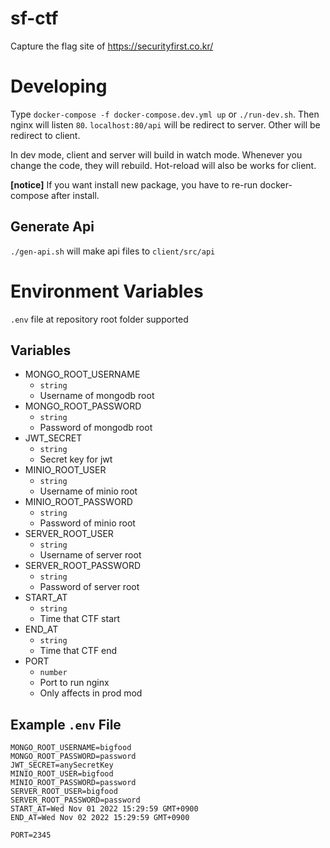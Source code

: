 # sf-ctf

Capture the flag site of https://securityfirst.co.kr/

# Developing

Type `docker-compose -f docker-compose.dev.yml up` or `./run-dev.sh`.
Then nginx will listen `80`.
`localhost:80/api` will be redirect to server. Other will be redirect to client.

In dev mode, client and server will build in watch mode. Whenever you change the code, they will rebuild.
Hot-reload will also be works for client.

**[notice]**
If you want install new package, you have to re-run docker-compose after install.

## Generate Api

`./gen-api.sh` will make api files to `client/src/api`

# Environment Variables

`.env` file at repository root folder supported

## Variables

- MONGO_ROOT_USERNAME
  - `string`
  - Username of mongodb root
- MONGO_ROOT_PASSWORD
  - `string`
  - Password of mongodb root
- JWT_SECRET
  - `string`
  - Secret key for jwt
- MINIO_ROOT_USER
  - `string`
  - Username of minio root
- MINIO_ROOT_PASSWORD
  - `string`
  - Password of minio root
- SERVER_ROOT_USER
  - `string`
  - Username of server root
- SERVER_ROOT_PASSWORD
  - `string`
  - Password of server root
- START_AT
  - `string`
  - Time that CTF start
- END_AT
  - `string`
  - Time that CTF end
- PORT
  - `number`
  - Port to run nginx
  - Only affects in prod mod

## Example `.env` File

```
MONGO_ROOT_USERNAME=bigfood
MONGO_ROOT_PASSWORD=password
JWT_SECRET=anySecretKey
MINIO_ROOT_USER=bigfood
MINIO_ROOT_PASSWORD=password
SERVER_ROOT_USER=bigfood
SERVER_ROOT_PASSWORD=password
START_AT=Wed Nov 01 2022 15:29:59 GMT+0900
END_AT=Wed Nov 02 2022 15:29:59 GMT+0900

PORT=2345
```
